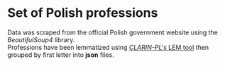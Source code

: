 # Set of Polish professions

Data was scraped from the official Polish government website using the *BeautifulSoup4* library.<br>
Professions have been lemmatized using [*CLARIN-PL's* LEM tool](https://ws.clarin-pl.eu/lem.shtml?en) then grouped by first letter into **json** files.
